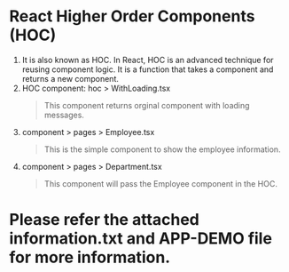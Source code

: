 # React Higher Order Components (HOC)
1. It is also known as HOC. In React, HOC is an advanced technique for reusing component logic. It is a function that takes a component and returns a new component.
2. HOC component: hoc > WithLoading.tsx
    > This component returns orginal component with loading messages.
3. component > pages > Employee.tsx
    > This is the simple component to show the employee information.
4. component > pages > Department.tsx
    > This component will pass the Employee component in the HOC.
# Please refer the attached information.txt and APP-DEMO file for more information.
